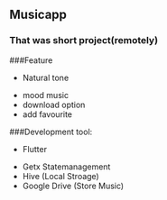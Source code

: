 ## Musicapp
### That was short project(remotely)

###Feature
* Natural tone
- mood music
- download option
- add favourite

###Development tool:
* Flutter
- Getx Statemanagement
- Hive (Local Stroage)
- Google Drive (Store Music)
    
